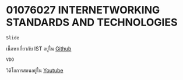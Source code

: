 # 01076027 INTERNETWORKING STANDARDS AND TECHNOLOGIES

```
Slide
```
เนื้อหาเกี่ยวกับ IST อยู่ใน [Github]()

```
VDO
```
วีดีโอการสอนอยู่ใน [Youtube](https://youtube.com/playlist?list=PLW0whsxiBOCzCHyTn4bb59W2U8ATCLUHY)
